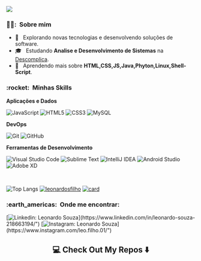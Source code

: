 ![](https://komarev.com/ghpvc/?username=leonardosfilho&color=006bed)

<h3> 👱‍♂️: &nbsp;Sobre mim </h3>

- 🤔 &nbsp; Explorando novas tecnologias e desenvolvendo soluções de software.
- 🎓 &nbsp; Estudando **Analise e Desenvolvimento de Sistemas** na <a href="https://www.uninassau.edu.br](https://descomplica.com.br/">Descomplica</a>.
- 🌱 &nbsp; Aprendendo mais sobre **HTML,CSS,JS,Java,Phyton,Linux,Shell-Script**.

<h3> :rocket: &nbsp;Minhas Skills </h3>

**Aplicações e Dados**

  
 
  ![JavaScript](https://img.shields.io/badge/javascript-%23323330.svg?style=for-the-badge&logo=javascript&logoColor=%23F7DF1E)
  ![HTML5](https://img.shields.io/badge/html5-%23E34F26.svg?style=for-the-badge&logo=html5&logoColor=white)
  ![CSS3](https://img.shields.io/badge/css3-%231572B6.svg?style=for-the-badge&logo=css3&logoColor=white)
  ![MySQL](https://img.shields.io/badge/mysql-%2300f.svg?style=for-the-badge&logo=mysql&logoColor=white)




**DevOps**

  ![Git](https://img.shields.io/badge/git-%23F05033.svg?style=for-the-badge&logo=git&logoColor=white)
  ![GitHub](https://img.shields.io/badge/github-%23121011.svg?style=for-the-badge&logo=github&logoColor=white)


**Ferramentas de Desenvolvimento**

  ![Visual Studio Code](https://img.shields.io/badge/Visual%20Studio%20Code-0078d7.svg?style=for-the-badge&logo=visual-studio-code&logoColor=white)
  ![Sublime Text](https://img.shields.io/badge/sublime_text-%23575757.svg?style=for-the-badge&logo=sublime-text&logoColor=important)
  ![IntelliJ IDEA](https://img.shields.io/badge/IntelliJIDEA-000000.svg?style=for-the-badge&logo=intellij-idea&logoColor=white)
  ![Android Studio](https://img.shields.io/badge/Android%20Studio-3DDC84.svg?style=for-the-badge&logo=android-studio&logoColor=white)
  ![Adobe XD](https://img.shields.io/badge/Adobe%20XD-470137?style=for-the-badge&logo=Adobe%20XD&logoColor=#FF61F6)

<br/>

![Top Langs](https://github-readme-stats.vercel.app/api/top-langs/?username=anuraghazra&hide_progress=true)
[![leonardosfilho ](https://github-readme-stats.vercel.app/api/top-langs/?username=leonardosfilho&hide=html&layout=compact=true&theme=radical)](https://github.com/leonardosfilho/)
[![card](https://github-readme-stats.vercel.app/api?username=leonardosfilho&theme=radical)](https://github.com/leonardosfilho/)

<p align="left">
 


 <h3> :earth_americas: &nbsp;Onde me encontrar: </h3> 

 [![Linkedin: Leonardo Souza](https://img.shields.io/badge/-Linkedin-blue?style=flat-square&logo=Linkedin&logoColor=white&link=https://www.linkedin.com/in/leonardo-souza-218663194/")](https://www.linkedin.com/in/leonardo-souza-218663194/")
 [![Instagram: Leonardo Souza](https://img.shields.io/badge/-Instagram-DF0174?style=flat-square&labelColor=DF0174&logo=instagram&logoColor=white&link=https://www.instagram.com/leo.filho.01/")](https://www.instagram.com/leo.filho.01/")
 
 
 <h2  align="center">💻 Check Out My Repos ⬇️ </h2>
